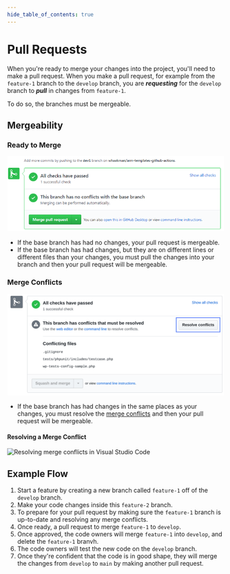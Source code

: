```yaml
---
hide_table_of_contents: true
---
```


# Pull Requests

When you're ready to merge your changes into the project, you'll need to make a pull request. When you make a pull request, for example from the `feature-1` branch to the `develop` branch, you are **_requesting_** for the `develop` branch to **_pull_** in changes from `feature-1`.

To do so, the branches must be mergeable.

## Mergeability

### Ready to Merge

![No Conflicts](./assets/no-conflicts.png)

- If the base branch has had no changes, your pull request is mergeable.
- If the base branch has had changes, but they are on different lines or different files than your changes, you must pull the changes into your branch and then your pull request will be mergeable.

### Merge Conflicts

![Conflicts](./assets/conflicts.png)

- If the base branch has had changes in the same places as your changes, you must resolve the [merge conflicts](https://docs.github.com/en/pull-requests/collaborating-with-pull-requests/addressing-merge-conflicts/about-merge-conflicts) and then your pull request will be mergeable.

#### Resolving a Merge Conflict

![Resolving merge conflicts in Visual Studio Code](https://code.visualstudio.com/assets/docs/editor/versioncontrol/merge-conflict.png)

## Example Flow

1. Start a feature by creating a new branch called `feature-1` off of the `develop` branch.
2. Make your code changes inside this `feature-2` branch.
3. To prepare for your pull request by making sure the `feature-1` branch is up-to-date and resolving any merge conflicts.
4. Once ready, a pull request to merge `feature-1` to `develop`.
5. Once approved, the code owners will merge `feature-1` into `develop`, and delete the `feature-1` branvh.
6. The code owners will test the new code on the `develop` branch.
7. Once they're confident that the code is in good shape, they will merge the changes from `develop` to `main` by making another pull request.
